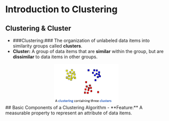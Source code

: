 # Introduction to Clustering
## Clustering & Cluster
- ###Clustering:### The organization of unlabeled data items into similarity groups called **clusters**.
- **Cluster:** A group of data items that are **similar** within the group, but are **dissimilar** to data items in other groups.
<div align="center"><img src="images/Clusters.png" width=40% ></img></div>
## Basic Components of a Clustering Algorithm
- **Feature:** A measurable property to represent an attribute of data items.
